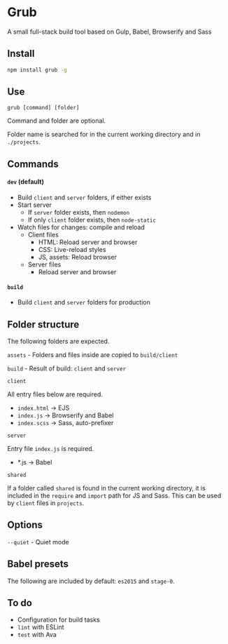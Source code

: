 
# Grub

A small full-stack build tool based on Gulp, Babel, Browserify and Sass

## Install

```bash
npm install grub -g
```
## Use

```
grub [command] [folder]
```

Command and folder are optional.

Folder name is searched for in the current working directory and in `./projects`.

## Commands

#### `dev` (default)

- Build `client` and `server` folders, if either exists
- Start server
  - If `server` folder exists, then `nodemon`
  - If only `client` folder exists, then `node-static`
- Watch files for changes: compile and reload
  - Client files
    - HTML: Reload server and browser
    - CSS: Live-reload styles
    - JS, assets: Reload browser
  - Server files
    - Reload server and browser

#### `build`

- Build `client` and `server` folders for production

## Folder structure

The following folders are expected.

`assets` - Folders and files inside are copied to `build/client`

`build` - Result of build: `client` and `server`

`client`

All entry files below are required.

- `index.html`  -> EJS
- `index.js`    -> Browserify and Babel
- `index.scss`  -> Sass, auto-prefixer

`server`

Entry file `index.js` is required.

- *.js     -> Babel

`shared`

If a folder called `shared` is found in the current working directory, it is included in the `require` and `import` path for JS and Sass. This can be used by `client` files in `projects`.

## Options

`--quiet` - Quiet mode

## Babel presets

The following are included by default: `es2015` and `stage-0`.

## To do

- Configuration for build tasks
- `lint` with ESLint
- `test` with Ava
